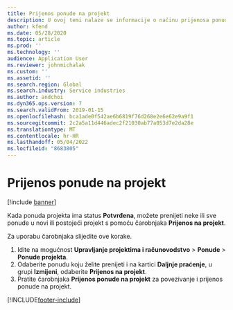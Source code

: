 ```yaml
---
title: Prijenos ponude na projekt
description: U ovoj temi nalaze se informacije o načinu prijenosa ponude na novi ili postojeći projekt.
author: kfend
ms.date: 05/28/2020
ms.topic: article
ms.prod: ''
ms.technology: ''
audience: Application User
ms.reviewer: johnmichalak
ms.custom: ''
ms.assetid: ''
ms.search.region: Global
ms.search.industry: Service industries
ms.author: andchoi
ms.dyn365.ops.version: 7
ms.search.validFrom: 2019-01-15
ms.openlocfilehash: bca1ade0f542ae6b6819f76d268e2e6e62e9a9f1
ms.sourcegitcommit: 2c2a5a11d446adec2f21030ab77a053d7e2da28e
ms.translationtype: MT
ms.contentlocale: hr-HR
ms.lasthandoff: 05/04/2022
ms.locfileid: "8683805"
---
```

# <a name="transfer-a-quotation-to-a-project"></a>Prijenos ponude na projekt

[!include [banner](../includes/banner.md)]

Kada ponuda projekta ima status **Potvrđena**, možete prenijeti neke ili sve ponude u novi ili postojeći projekt s pomoću čarobnjaka **Prijenos na projekt**. 

Za uporabu čarobnjaka slijedite ove korake.

1. Idite na mogućnost **Upravljanje projektima i računovodstvo** > **Ponude** > **Ponude projekta**.
2. Odaberite ponudu koju želite prenijeti i na kartici **Daljnje praćenje**, u grupi **Izmijeni**, odaberite **Prijenos na projekt**.
3. Pratite čarobnjaka **Prijenos ponude na projekt** za povezivanje i prijenos ponude na projekt.


[!INCLUDE[footer-include](../includes/footer-banner.md)]